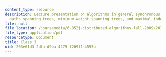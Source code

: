 ```yaml
---
content_type: resource
description: Lecture presentation on algorithms in general synchronous networks, shortest
  paths spanning trees, minimum-weight spanning trees, and maximal independent sets.
file: null
file_location: /coursemedia/6-852j-distributed-algorithms-fall-2009/203e61d32dfad9ba4279f269f1e4595b_MIT6_852JF09_lec03.pdf
file_type: application/pdf
resourcetype: Document
title: Class 3
uid: 203e61d3-2dfa-d9ba-4279-f269f1e4595b
---
```

